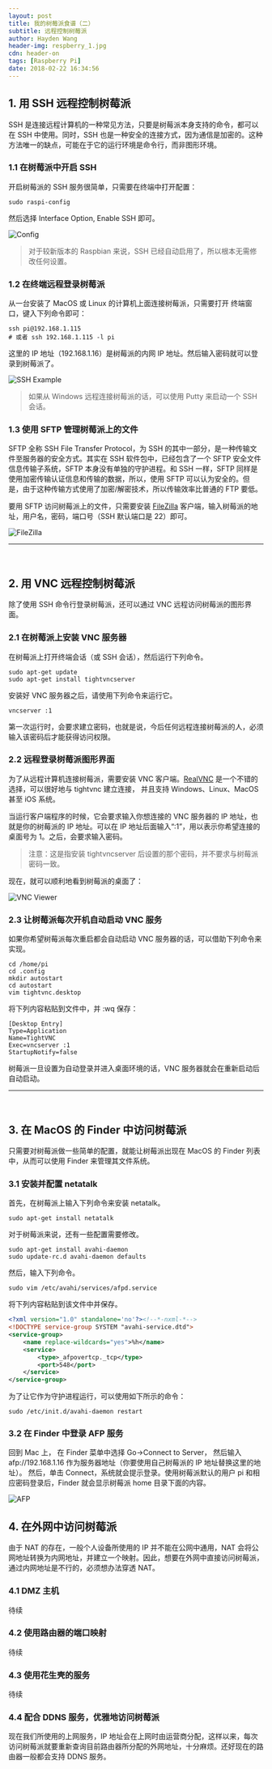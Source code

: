 ```yaml
---
layout: post
title: 我的树莓派食谱（二）
subtitle: 远程控制树莓派
author: Hayden Wang
header-img: respberry_1.jpg
cdn: header-on
tags: [Raspberry Pi]
date: 2018-02-22 16:34:56
---
```


## 1. 用 SSH 远程控制树莓派

SSH 是连接远程计算机的一种常见方法，只要是树莓派本身支持的命令，都可以在 SSH 中使用。同时，SSH 也是一种安全的连接方式，因为通信是加密的。这种方法唯一的缺点，可能在于它的运行环境是命令行，而非图形环境。

### 1.1 在树莓派中开启 SSH

开启树莓派的 SSH 服务很简单，只需要在终端中打开配置：

```shell
sudo raspi-config
```

然后选择 Interface Option, Enable SSH 即可。

![Config](/images/raspberrypi/config.png)

> 对于较新版本的 Raspbian 来说，SSH 已经自动启用了，所以根本无需修改任何设置。

### 1.2 在终端远程登录树莓派

从一台安装了 MacOS 或 Linux 的计算机上面连接树莓派，只需要打开 终端窗口，键入下列命令即可：

```shell
ssh pi@192.168.1.115 
# 或者 ssh 192.168.1.115 -l pi
```

这里的 IP 地址（192.168.1.16）是树莓派的内网 IP 地址。然后输入密码就可以登录到树莓派了。

![SSH Example](/images/raspberrypi/ssh.png)

> 如果从 Windows 远程连接树莓派的话，可以使用 Putty 来启动一个 SSH 会话。

### 1.3 使用 SFTP 管理树莓派上的文件

SFTP 全称 SSH File Transfer Protocol，为 SSH 的其中一部分，是一种传输文件至服务器的安全方式。其实在 SSH 软件包中，已经包含了一个 SFTP 安全文件信息传输子系统，SFTP 本身没有单独的守护进程。和 SSH 一样，SFTP 同样是使用加密传输认证信息和传输的数据，所以，使用 SFTP 可以认为安全的。但是，由于这种传输方式使用了加密/解密技术，所以传输效率比普通的 FTP 要低。

要用 SFTP 访问树莓派上的文件，只需要安装 [FileZilla](https://www.filezilla.cn/download/client) 客户端，输入树莓派的地址，用户名，密码，端口号（SSH 默认端口是 22）即可。

![FileZilla](/images/raspberrypi/filezilla.png)

---
<br>


## 2. 用 VNC 远程控制树莓派

除了使用 SSH 命令行登录树莓派，还可以通过 VNC 远程访问树莓派的图形界面。

### 2.1 在树莓派上安装 VNC 服务器

在树莓派上打开终端会话（或 SSH 会话），然后运行下列命令。
```shell
sudo apt-get update
sudo apt-get install tightvncserver
```

安装好 VNC 服务器之后，请使用下列命令来运行它。
```shell
vncserver :1
```
第一次运行时，会要求建立密码，也就是说，今后任何远程连接树莓派的人，必须输入该密码后才能获得访问权限。

### 2.2 远程登录树莓派图形界面

为了从远程计算机连接树莓派，需要安装 VNC 客户端。[RealVNC](http://www.realvnc.com) 是一个不错的选择，可以很好地与 tightvnc 建立连接， 并且支持 Windows、Linux、MacOS 甚至 iOS 系统。

当运行客户端程序的时候，它会要求输入你想连接的 VNC 服务器的 IP 地址，也就是你的树莓派的 IP 地址。可以在 IP 地址后面输入“:1”，用以表示你希望连接的桌面号为 1。之后，会要求输入密码。

> 注意：这是指安装 tightvncserver 后设置的那个密码，并不要求与树莓派密码一致。

现在，就可以顺利地看到树莓派的桌面了：

![VNC Viewer](/images/raspberrypi/vnc_viewer.png)

### 2.3 让树莓派每次开机自动启动 VNC 服务

如果你希望树莓派每次重启都会自动启动 VNC 服务器的话，可以借助下列命令来实现。
```shell
cd /home/pi
cd .config
mkdir autostart
cd autostart
vim tightvnc.desktop
```

将下列内容粘贴到文件中，并 :wq 保存：
```
[Desktop Entry]
Type=Application
Name=TightVNC
Exec=vncserver :1
StartupNotify=false
```
树莓派一旦设置为自动登录并进入桌面环境的话，VNC 服务器就会在重新启动后自动启动。


---
<br>


## 3. 在 MacOS 的 Finder 中访问树莓派

只需要对树莓派做一些简单的配置，就能让树莓派出现在 MacOS 的 Finder 列表中，从而可以使用 Finder 来管理其文件系统。

### 3.1 安装并配置 netatalk

首先，在树莓派上输入下列命令来安装 netatalk。

```shell
sudo apt-get install netatalk
```

对于树莓派来说，还有一些配置需要修改。

```shell
sudo apt-get install avahi-daemon
sudo update-rc.d avahi-daemon defaults
```

然后，输入下列命令。

```shell
sudo vim /etc/avahi/services/afpd.service
```

将下列内容粘贴到该文件中并保存。

```xml
<?xml version="1.0" standalone='no'?><!--*-nxml-*-->
<!DOCTYPE service-group SYSTEM "avahi-service.dtd">
<service-group>
    <name replace-wildcards="yes">%h</name>
    <service>
        <type>_afpovertcp._tcp</type>
        <port>548</port>
    </service>
</service-group>
```

为了让它作为守护进程运行，可以使用如下所示的命令：

```shell
sudo /etc/init.d/avahi-daemon restart
```

### 3.2 在 Finder 中登录 AFP 服务

回到 Mac 上， 在 Finder 菜单中选择 Go→Connect to Server， 然后输入 afp://192.168.1.16 作为服务器地址（你要使用自己树莓派的 IP 地址替换这里的地址）。 然后，单击 Connect，系统就会提示登录。使用树莓派默认的用户 pi 和相应密码登录后，Finder 就会显示树莓派 home 目录下面的内容。

![AFP](/images/raspberrypi/afp.png)

## 4. 在外网中访问树莓派

由于 NAT 的存在，一般个人设备所使用的 IP 并不能在公网中通用，NAT 会将公网地址转换为内网地址，并建立一个映射。因此，想要在外网中直接访问树莓派，通过内网地址是不行的，必须想办法穿透 NAT。

### 4.1 DMZ 主机

待续

### 4.2 使用路由器的端口映射

待续

### 4.3 使用花生壳的服务

待续

### 4.4 配合 DDNS 服务，优雅地访问树莓派

现在我们所使用的上网服务，IP 地址会在上网时由运营商分配，这样以来，每次访问树莓派就要重新查询目前路由器所分配的外网地址，十分麻烦。还好现在的路由器一般都会支持 DDNS 服务。

